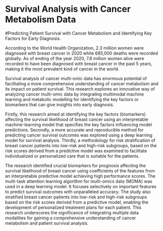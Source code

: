 # Survival Analysis with Cancer Metabolism Data

#Predicting Patient Survival with Cancer Metabolism and Identifying Key Factors for Early Diagnosis.

According to the World Health Organization, 2.3 million women were diagnosed with breast cancer in 2020 while 685,000 deaths were recorded globally. As of ending of the year 2020, 7.8 million women alive were recorded to have been diagnosed with breast cancer in the past 5 years, making it the most prevalent kind of cancer in the world.

Survival analysis of cancer multi-omic data has enormous potential of facilitating a more comprehensive understanding of cancer metabolism and its impact on patient survival. This research explores an innovative way of analyzing cancer multi-omic data by integrating multimodal machine learning and metabolic modelling for identifying the key factors or biomarkers that can give insights into early diagnosis. 

Firstly, this research aimed at identifying the key factors (biomarkers) affecting the survival likelihood of breast cancer using an interpretable machine-learning model that specifies the key factors influencing model predictions. Secondly, a more accurate and reproducible method for predicting cancer survival outcomes was explored using a deep learning model for survival analysis. Thirdly, a methodology for risk stratification of breast cancer patients into low-risk and high-risk subgroups, based on the risk scores derived from a predictive model was examined to facilitate individualized or personalized care that is suitable for the patients. 

The research identified crucial biomarkers for prognosis affecting the survival likelihood of breast cancer using coefficients of the features from an interpretable predictive model achieving high performance scores. The multi-task attention learning algorithm for multi-omics data (MOMA) was used in a deep learning model. It focuses selectively on important features to predict survival outcomes with unparalleled accuracy. The study also stratified breast cancer patients into low-risk and high-risk subgroups based on the risk scores derived from a predictive model, enabling the development of personalized treatment plans for each patient. This research underscores the significance of integrating multiple data modalities for gaining a comprehensive understanding of cancer metabolism and patient survival analysis.
